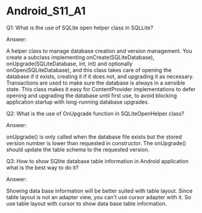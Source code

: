 # Android_S11_A1

Q1: What is the use of SQLite open helper class in SQLLite?

Answer:

A helper class to manage database creation and version management.
You create a subclass implementing onCreate(SQLiteDatabase), onUpgrade(SQLiteDatabase, int, int) and optionally onOpen(SQLiteDatabase), and this class takes care of opening the database if it exists, creating it if it does not, and upgrading it as necessary. Transactions are used to make sure the database is always in a sensible state.
This class makes it easy for ContentProvider implementations to defer opening and upgrading the database until first use, to avoid blocking application startup with long-running database upgrades.

Q2: What is the use of OnUpgrade function in SQLiteOpenHelper class?

Answer:

onUpgrade() is only called when the database file exists but the stored version number is lower than requested in constructor. The onUpgrade() should update the table schema to the requested version.


Q3: How to show SQlite database table information in Android application what is the best way to do it?


Answer:

Showing data base information will be better suited with table layout. Since table layout is not an adapter view, you can't use cursor adapter with it. So use table layout with cursor to show data base table information.
